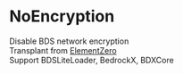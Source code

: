 # NoEncryption
Disable BDS network encryption  
Transplant from [ElementZero](https://github.com/Element-0/ElementZero/blob/core/BuiltinMods/NoEncryption/dllmain.cpp)  
Support BDSLiteLoader, BedrockX, BDXCore
